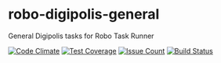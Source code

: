 # robo-digipolis-general
General Digipolis tasks for Robo Task Runner

[![Code Climate](https://codeclimate.com/github/digipolisgent/robo-digipolis-general/badges/gpa.svg)](https://codeclimate.com/github/digipolisgent/robo-digipolis-general) [![Test Coverage](https://codeclimate.com/github/digipolisgent/robo-digipolis-general/badges/coverage.svg)](https://codeclimate.com/github/digipolisgent/robo-digipolis-general/coverage) [![Issue Count](https://codeclimate.com/github/digipolisgent/robo-digipolis-general/badges/issue_count.svg)](https://codeclimate.com/github/digipolisgent/robo-digipolis-general) [![Build Status](https://travis-ci.org/digipolisgent/robo-digipolis-general.svg?branch=master)](https://travis-ci.org/digipolisgent/robo-digipolis-general)
